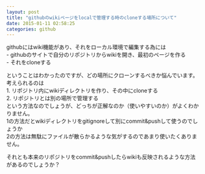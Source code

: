 ```yaml
---
layout: post
title: "githubのwikiページをlocalで管理する時のcloneする場所について"
date: 2015-01-11 02:58:25
categories: github
---
```

<p>githubにはwiki機能があり、それをローカル環境で編集する為には<br>
- githubのサイトで自分のリポジトリからwikiを開き、最初のページを作る<br>
- それをcloneする</p>

<p>ということはわかったのですが、どの場所にクローンするべきか悩んでいます。  <br>
考えられるのは<br>
1. リポジトリ内にwikiディレクトリを作り、その中にcloneする<br>
2. リポジトリとは別の場所で管理する<br>
という方法なのでしょうが、どっちが正解なのか（使いやすいのか）がよくわかりません。<br>
1の方法だとwikiディレクトリをgitignoreして別にcommit&amp;pushして使うのでしょうか<br>
2の方法は無駄にファイルが散らかるような気がするのであまり使いたくありません。</p>

<p>それとも本来のリポジトリをcommit&amp;pushしたらwikiも反映されるような方法があるのでしょうか？</p>
